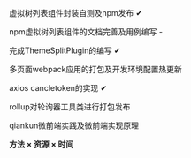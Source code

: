 虚拟树列表组件封装自测及npm发布 ✔

npm虚拟树列表组件的文档完善及用例编写 -

完成ThemeSplitPlugin的编写 ✔

多页面webpack应用的打包及开发环境配置热更新

axios cancletoken的实现 ✔

rollup对轮询器工具类进行打包发布

qiankun微前端实践及微前端实现原理

**方法 × 资源 × 时间**

